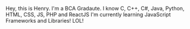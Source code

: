 Hey, this is Henry. I'm a BCA Gradaute.
I know C, C++, C#, Java, Python, HTML, CSS, JS, PHP and ReactJS
I'm currently learning JavaScript Frameworks and Libraries! LOL!
